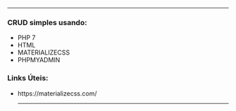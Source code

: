 <hr>
  
  <h3>CRUD simples usando:</h3>

<ul>

  <li>PHP 7</li>

  <li>HTML</li>

  <li>MATERIALIZECSS</li>
  
  <li>PHPMYADMIN</li>

</ul>

  <h3>Links Úteis:</h3>

<ul>

  <li>https://materializecss.com/</li>

<hr>
